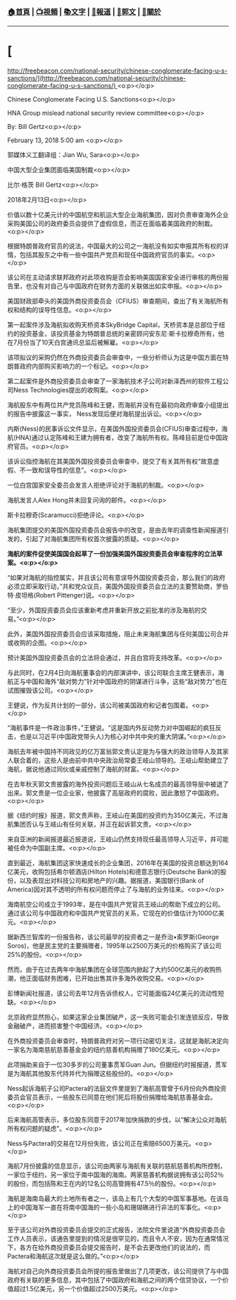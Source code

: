 ###  [:house:首頁](https://github.com/ourhimalayas/home) | [:tv:視頻](https://github.com/ourhimalayas/videos) | [:books:文字](https://github.com/ourhimalayas/txt) | [:newspaper:報道](https://github.com/ourhimalayas/news) | [:eagle:郭文](https://github.com/ourhimalayas/guomedia) | [:pray:關於](https://github.com/ourhimalayas/home/tree/master/about)
---
# [  
http://freebeacon.com/national-security/chinese-conglomerate-facing-u-s-sanctions/](http://freebeacon.com/national-security/chinese-conglomerate-facing-u-s-sanctions/) <o:p></o:p>



Chinese Conglomerate Facing U.S. Sanctions<o:p></o:p>

HNA Group mislead national security review committee<o:p></o:p>

By: Bill Gertz<o:p></o:p>

February 13, 2018 5:00 am <o:p></o:p>



郭媒体义工翻译组：Jian Wu, Sara<o:p></o:p>



中国大型企业集团面临美国制裁<o:p></o:p>

比尔·格茨 Bill Gertz<o:p></o:p>

2018年2月13日<o:p></o:p>



价值以数十亿美元计的中国航空和航运大型企业海航集团，因对负责审查海外企业采购美国公司的政府委员会提供了虚假信息，而正在面临着美国政府的制裁。<o:p></o:p>



根据特朗普政府官员的说法，中国最大的公司之一海航没有如实申报其所有权的详情，包括其股东之中有一些中国共产党员和现任中国政府官员的事实。<o:p></o:p>



该公司在主动请求联邦政府对此项收购是否会影响美国国家安全进行审核的两份报告里，也没有对自己与中国政府在财务方面的关联做出如实申报。<o:p></o:p>



美国财政部牵头的美国外商投资委员会（CFIUS）审查期间，查出了有关海航所有权和结构的误导性信息。<o:p></o:p>



第一起案件涉及海航拟收购天桥资本SkyBridge Capital，天桥资本是总部位于纽约的投资基金，该投资基金为特朗普总统的亲密顾问安东尼·斯卡拉穆奇所有，他在7月份当了10天白宫通讯总监后被解雇。<o:p></o:p>



该项拟议的采购仍然在外商投资委员会审查中，一些分析师认为这是中国方面在特朗普政府内部购买影响力的一个标记。<o:p></o:p>



第二起案件是外商投资委员会审查了一家海航技术子公司对新泽西州的软件工程公司Ness Technologies提出的收购案。<o:p></o:p>



海航股东中有两位共产党员陈峰和王健，而海航并没有在最初向政府审查小组提出的报告中披露这一事实， Ness发现后便对海航提出诉讼。<o:p></o:p>





内斯(Ness)的民事诉讼文件显示，在美国外国投资委员会(CFIUS)审查过程中，海航(HNA)通过认定陈峰和王建为拥有者，改变了海航所有权。陈峰目前是位中国政府官员。<o:p></o:p>



该诉讼指控海航在其美国外国投资委员会审查中，提交了有关其所有权“故意虚假、不一致和误导性的信息”。<o:p></o:p>



一位白宫国家安全委员会发言人拒绝评论对于海航的制裁。<o:p></o:p>



海航发言人Alex Hong并未回复问询的邮件。<o:p></o:p>



斯卡拉穆奇(Scaramucci)拒绝评论。<o:p></o:p>



海航集团提交的美国外国投资委员会报告中的改变，是由去年的调查性新闻报道引发的，引起了对海航集团所有权首次披露的质疑。<o:p></o:p>



**海航的案件促使美国国会起草了一份加强美国外国投资委员会审查程序的立法草案。<o:p></o:p>**



“如果对海航的指控属实，并且该公司有意误导外国投资委员会，那么我们的政府必须立即采取行动，”共和党众议员，美国外国投资委员会立法的主要赞助商，罗伯特·皮坦格(Robert Pittenger)说。<o:p></o:p>



“至少，外国投资委员会应该重新考虑并重新开放之前批准的涉及海航的交易。”<o:p></o:p>



此外，美国外国投资委员会应该采取措施，阻止未来海航集团与任何美国公司合并或收购的企图。<o:p></o:p>



预计美国外国投资委员会的立法将会通过，并且白宫将支持改革。<o:p></o:p>



与此同时，在2月4日向海航董事会的内部演讲中，该公司联合主席王健表示，海航正与中国和海外“敌对势力”针对中国政府的阴谋进行斗争，这些“敌对势力”也在试图摧毁该公司。<o:p></o:p>



王健说，作为反共计划的一部分，该公司被美国政府和记者包围着。<o:p></o:p>



“海航事件是一件政治事件，”王健说。“这是国内外反动势力对中国崛起的疯狂反击，也是以习近平(中国政党带头人)为核心对中共中央的重大阴谋。”<o:p></o:p>



海航去年被中国持不同政见的亿万富翁郭文贵认定是为与强大的政治领导人及其家人联合着的，这些人是由前中共中央政治局常委王岐山领导的。王岐山帮助建立了海航，据说他通过同伙或亲戚控制了海航的财富。<o:p></o:p>



在去年秋天郭文贵披露的海外投资问题后王岐山从七名成员的最高领导层中被退了出来。郭文贵是一位企业家，他披露了高层政府的腐败，因此激怒了中国政府。<o:p></o:p>



据《纽约时报》报道，郭文贵声称，王岐山在美国的投资约为350亿美元，不过海航集团否认与王岐山有任何关联，并正在起诉郭文贵。<o:p></o:p>



来自亚洲的新闻报道最近报道说，王岐山仍然支持现任最高领导人习近平，并可能被任命为中国副主席。<o:p></o:p>



直到最近，海航集团这家快速成长的企业集团，2016年在美国的投资总额达到164亿美元，收购包括希尔顿酒店(Hilton Hotels)和德意志银行(Deutsche Bank)的股份，以及表现出对科技公司和房地产的兴趣。据报道，美国银行(Bank of America)因对其不透明的所有权问题而停止了与海航的业务往来。<o:p></o:p>



海南航空公司成立于1993年，是在中国共产党官员王岐山的帮助下成立的公司。通过该公司与中国政府和中国共产党官员的关系，它现在的价值估计为1000亿美元。<o:p></o:p>



据新西兰智库的一份报告称，该公司最早的投资者之一是乔治•索罗斯(George Soros)，他是民主党的主要捐赠者，1995年以2500万美元的价格购买了该公司25%的股份。<o:p></o:p>



然而，由于在过去两年中海航集团在全球范围内掀起了大约500亿美元的收购热潮，他正面临财务困难，已开始出售其许多海外收购交易。<o:p></o:p>



彭博新闻社报道，该公司去年12月告诉债权人，它可能面临24亿美元的流动性短缺。<o:p></o:p>



北京政府显然担心，如果这家企业集团破产，这一失败可能会引发连锁反应，导致金融破产，进而损害整个中国经济。<o:p></o:p>



在外商投资委员会审查时，特朗普政府对另一项行动密切关注，这就是海航决定向一家名为海南慈航慈善基金会的纽约慈善机构捐赠了180亿美元。<o:p></o:p>



此项捐助来自于一位30多岁的公司董事贯军Guan Jun。但据纽约时报报道，贯军是为海航其他股东代持并代为捐赠这些股份的。<o:p></o:p>



Ness起诉海航子公司Pactera的法庭文件里提到了海航高管曾于6月份向外商投资委员会官员表示，一些股东已同意在他们死后将股份捐赠给海航慈善基金会。<o:p></o:p>



后来海航高管表示，多位股东同意于2017年加快捐款的步伐，以“解决公众对海航所有权问题的疑虑”。<o:p></o:p>



Ness与Pactera的交易在12月份失败，该公司正在索赔6500万美元。<o:p></o:p>



海航7月份披露的信息显示，该公司由两家与海航有关联的慈航慈善机构所控制，一家位于纽约，另一家位于南中国海的海南。两家慈善机构据说拥有该公司52％的股份，而包括陈和王在内的12名公司高管拥有47.5％的股份。<o:p></o:p>



海航是海南岛最大的土地所有者之一，该岛上有几个大型的中国军事基地。在该岛上的中国海军一直在将南中国海的一些小岛和珊瑚礁进行非法的军事化。<o:p></o:p>



至于该公司对外商投资委员会提交的正式报告，法院文件里说道“外商投资委员会工作人员表示，该通告里提到的情况是很罕见的，而且令人不安，因为在通常情况下，各方在给外商投资委员会提交报告时，是不会去更改他们的说法的，而Pactera和海航这次就是这么做的。”<o:p></o:p>



海航对自己向外商投资委员会所提的报告里做出了几项更改，该公司提供了与中国政府有关联的更多信息，其中包括了中国政府和海航之间的两个信贷协议，一个价值超过1.5亿美元，另一个价值超过2500万美元。<o:p></o:p>
  
<u></u><sub></sub><sup></sup><strike></strike>